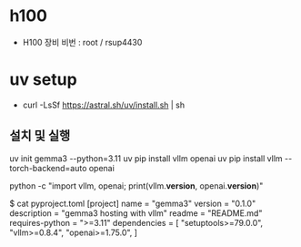 # h100

- H100 장비 비번 : root / rsup4430

# uv setup
- curl -LsSf https://astral.sh/uv/install.sh | sh

## 설치 및 실행

uv init gemma3 --python=3.11
uv pip install vllm openai
uv pip install vllm --torch-backend=auto openai

python -c "import vllm, openai; print(vllm.__version__, openai.__version__)"


$ cat pyproject.toml
[project]
name = "gemma3"
version = "0.1.0"
description = "gemma3 hosting with vllm"
readme = "README.md"
requires-python = ">=3.11"
dependencies = [
    "setuptools>=79.0.0",
    "vllm>=0.8.4",
    "openai>=1.75.0",
]

